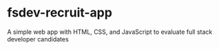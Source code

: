 # fsdev-recruit-app
A simple web app with HTML, CSS, and JavaScript to evaluate full stack developer candidates
